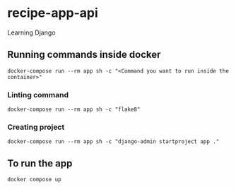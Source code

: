 # recipe-app-api
Learning Django

## Running commands inside docker
```shell 
docker-compose run --rm app sh -c "<Command you want to run inside the container>"
```
### Linting command
```shell 
docker-compose run --rm app sh -c "flake8"
```
### Creating project
```shell
docker-compose run --rm app sh -c "django-admin startproject app ."
```

## To run the app

```shell
docker compose up
```

